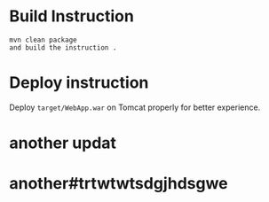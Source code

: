 

# Build Instruction


```
mvn clean package
and build the instruction .
```

# Deploy instruction

Deploy ```target/WebApp.war``` on Tomcat properly for better experience.
# another updat
# another#trtwtwtsdgjhdsgwe
